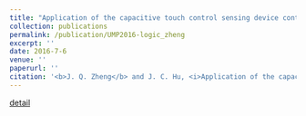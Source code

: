 ```yaml
---
title: "Application of the capacitive touch control sensing device controlled using logic circuit"
collection: publications
permalink: /publication/UMP2016-logic_zheng
excerpt: ''
date: 2016-7-6
venue: ''
paperurl: ''
citation: '<b>J. Q. Zheng</b> and J. C. Hu, <i>Application of the capacitive touch control sensing device controlled using logic circuit</i>, Chinese Utility Model Patent No. CN205377829U.'
---
```

[detail](https://patents.google.com/patent/CN205377829U/en#title)
